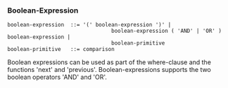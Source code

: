 ### Boolean-Expression ###

```
boolean-expression	::=	'(' boolean-expression ')' |
                                 boolean-expression ( 'AND' | 'OR' ) boolean-expression |
                                 boolean-primitive
boolean-primitive	::=	comparison
```

Boolean expressions can be used as part of the where-clause and the functions 'next' and 'previous'. Boolean-expressions supports the two boolean operators 'AND' and 'OR'.